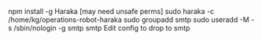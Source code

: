 npm install -g Haraka [may need unsafe perms]
sudo haraka -c /home/kg/operations-robot-haraka
sudo groupadd smtp
sudo useradd -M -s /sbin/nologin -g smtp smtp
Edit config to drop to smtp
